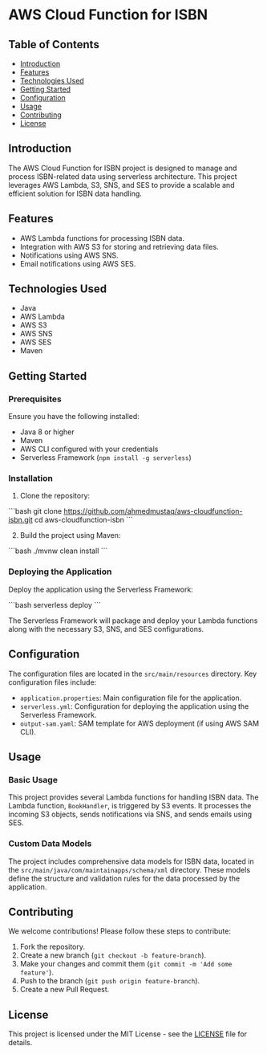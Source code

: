 
# AWS Cloud Function for ISBN

## Table of Contents

- [Introduction](#introduction)
- [Features](#features)
- [Technologies Used](#technologies-used)
- [Getting Started](#getting-started)
- [Configuration](#configuration)
- [Usage](#usage)
- [Contributing](#contributing)
- [License](#license)

## Introduction

The AWS Cloud Function for ISBN project is designed to manage and process ISBN-related data using serverless architecture. This project leverages AWS Lambda, S3, SNS, and SES to provide a scalable and efficient solution for ISBN data handling.

## Features

- AWS Lambda functions for processing ISBN data.
- Integration with AWS S3 for storing and retrieving data files.
- Notifications using AWS SNS.
- Email notifications using AWS SES.

## Technologies Used

- Java
- AWS Lambda
- AWS S3
- AWS SNS
- AWS SES
- Maven

## Getting Started

### Prerequisites

Ensure you have the following installed:

- Java 8 or higher
- Maven
- AWS CLI configured with your credentials
- Serverless Framework (`npm install -g serverless`)

### Installation

1. Clone the repository:

\`\`\`bash
git clone https://github.com/ahmedmustaq/aws-cloudfunction-isbn.git
cd aws-cloudfunction-isbn
\`\`\`

2. Build the project using Maven:

\`\`\`bash
./mvnw clean install
\`\`\`

### Deploying the Application

Deploy the application using the Serverless Framework:

\`\`\`bash
serverless deploy
\`\`\`

The Serverless Framework will package and deploy your Lambda functions along with the necessary S3, SNS, and SES configurations.

## Configuration

The configuration files are located in the `src/main/resources` directory. Key configuration files include:

- `application.properties`: Main configuration file for the application.
- `serverless.yml`: Configuration for deploying the application using the Serverless Framework.
- `output-sam.yaml`: SAM template for AWS deployment (if using AWS SAM CLI).

## Usage

### Basic Usage

This project provides several Lambda functions for handling ISBN data. The Lambda function, `BookHandler`, is triggered by S3 events. It processes the incoming S3 objects, sends notifications via SNS, and sends emails using SES.

### Custom Data Models

The project includes comprehensive data models for ISBN data, located in the `src/main/java/com/maintainapps/schema/xml` directory. These models define the structure and validation rules for the data processed by the application.

## Contributing

We welcome contributions! Please follow these steps to contribute:

1. Fork the repository.
2. Create a new branch (`git checkout -b feature-branch`).
3. Make your changes and commit them (`git commit -m 'Add some feature'`).
4. Push to the branch (`git push origin feature-branch`).
5. Create a new Pull Request.

## License

This project is licensed under the MIT License - see the [LICENSE](LICENSE) file for details.

